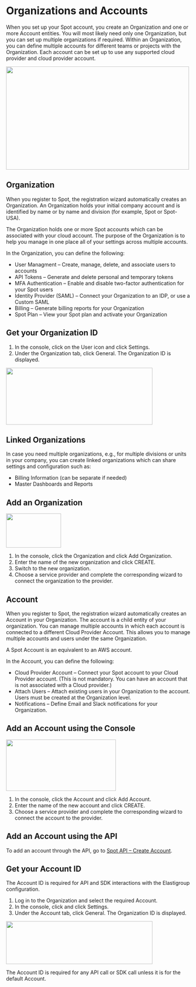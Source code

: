 # Organizations and Accounts

When you set up your Spot account, you create an Organization and one or more Account entities. You will most likely need only one Organization, but you can set up multiple organizations if required. Within an Organization, you can define multiple accounts for different teams or projects with the Organization. Each account can be set up to use any supported cloud provider and cloud provider account.

<img src="/administration/_media/organizations-accounts-01.png" width="500" height="281" />

## Organization

When you register to Spot, the registration wizard automatically creates an Organization. An Organization holds your initial company account and is identified by name or by name and division (for example, Spot or Spot-USA).

The Organization holds one or more Spot accounts which can be associated with your cloud account. The purpose of the Organization is to help you manage in one place all of your settings across multiple accounts.

In the Organization, you can define the following:

- User Managment – Create, manage, delete, and associate users to accounts
- API Tokens – Generate and delete personal and temporary tokens
- MFA Authentication – Enable and disable two-factor authentication for your Spot users
- Identity Provider (SAML) – Connect your Organization to an IDP, or use a Custom SAML
- Billing – Generate billing reports for your Organization
- Spot Plan – View your Spot plan and activate your Organization

## Get your Organization ID

1. In the console, click on the User icon and click Settings.
2. Under the Organization tab, click General. The Organization ID is displayed.

<img src="/administration/_media/organizations-accounts-02.png" width="400" height="155" />

## Linked Organizations

In case you need multiple organizations, e.g., for multiple divisions or units in your company, you can create linked organizations which can share settings and configuration such as:

- Billing Information (can be separate if needed)
- Master Dashboards and Reports

## Add an Organization

<img src="/administration/_media/organizations-accounts-03.png" width="150" height="93" />

1. In the console, click the Organization and click Add Organization.
2. Enter the name of the new organization and click CREATE.
3. Switch to the new organization.
4. Choose a service provider and complete the corresponding wizard to connect the organization to the provider.

## Account

When you register to Spot, the registration wizard automatically creates an Account in your Organization. The account is a child entity of your organization. You can manage multiple accounts in which each account is connected to a different Cloud Provider Account. This allows you to manage multiple accounts and users under the same Organization.

A Spot Account is an equivalent to an AWS account.

In the Account, you can define the following:

- Cloud Provider Account – Connect your Spot account to your Cloud Provider account. (This is not mandatory. You can have an account that is not associated with a Cloud provider.)
- Attach Users – Attach existing users in your Organization to the account. Users must be created at the Organization level.
- Notifications – Define Email and Slack notifications for your Organization.

## Add an Account using the Console

<img src="/administration/_media/organizations-accounts-04.png" width="300" height="140" />

1. In the console, click the Account and click Add Account.
2. Enter the name of the new account and click CREATE.
3. Choose a service provider and complete the corresponding wizard to connect the account to the provider.

## Add an Account using the API

To add an account through the API, go to [Spot API – Create Account](https://docs.spot.io/spotinst-api/administration/organization-accounts/create-account/).

## Get your Account ID

The Account ID is required for API and SDK interactions with the Elastigroup configuration.

1. Log in to the Organization and select the required Account.
2. In the console, click and click Settings.
3. Under the Account tab, click General. The Organization ID is displayed.

<img src="/administration/_media/organizations-accounts-05.png" width="400" height="117" />

The Account ID is required for any API call or SDK call unless it is for the default Account.
